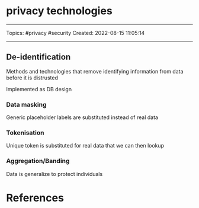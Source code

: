 # privacy technologies
---
Topics: #privacy #security
Created: 2022-08-15 11:05:14

---

## De-identification

Methods and technologies that remove identifying information from data before it is distrusted

Implemented as DB design

### Data masking

Generic placeholder labels are substituted instead of real data

### Tokenisation

Unique token is substituted for real data that we can then lookup

### Aggregation/Banding

Data is generalize to protect individuals

# References
